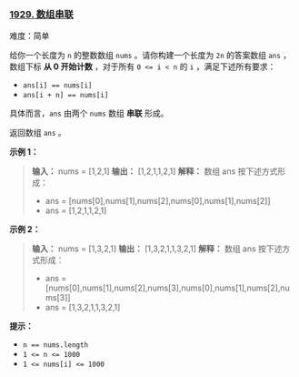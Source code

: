 ### [1929\. 数组串联](https://leetcode.cn/problems/concatenation-of-array/)

难度：简单

给你一个长度为 `n` 的整数数组 `nums` 。请你构建一个长度为 `2n` 的答案数组 `ans` ，数组下标 **从 0 开始计数** ，对于所有 `0 <= i < n` 的 `i` ，满足下述所有要求：

- `ans[i] == nums[i]`
- `ans[i + n] == nums[i]`

具体而言，`ans` 由两个 `nums` 数组 **串联** 形成。

返回数组 `ans` 。

**示例 1：**

> **输入：** nums = [1,2,1]
> **输出：** [1,2,1,1,2,1]
> **解释：** 数组 ans 按下述方式形成：
> 
> - ans = [nums[0],nums[1],nums[2],nums[0],nums[1],nums[2]]
> - ans = [1,2,1,1,2,1]

**示例 2：**

> **输入：** nums = [1,3,2,1]
> **输出：** [1,3,2,1,1,3,2,1]
> **解释：** 数组 ans 按下述方式形成：
> 
> - ans = [nums[0],nums[1],nums[2],nums[3],nums[0],nums[1],nums[2],nums[3]]
> - ans = [1,3,2,1,1,3,2,1]

**提示：**

- `n == nums.length`
- `1 <= n <= 1000`
- `1 <= nums[i] <= 1000`
